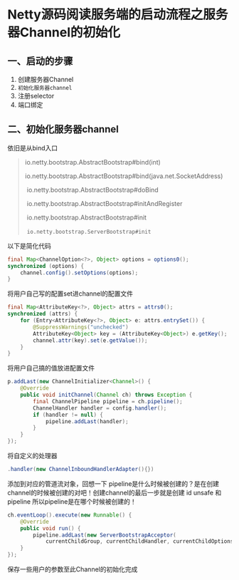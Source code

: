 # Netty源码阅读服务端的启动流程之服务器Channel的初始化

## 一、启动的步骤

1. 创建服务器Channel
2. `初始化服务器channel`
3. 注册selector
4. 端口绑定

## 二、初始化服务器channel

依旧是从bind入口

>io.netty.bootstrap.AbstractBootstrap#bind(int) 
>
>​		io.netty.bootstrap.AbstractBootstrap#bind(java.net.SocketAddress) 
>
>​				io.netty.bootstrap.AbstractBootstrap#doBind
>
>​						io.netty.bootstrap.AbstractBootstrap#initAndRegister
>
>​								io.netty.bootstrap.AbstractBootstrap#init
>
>​										`io.netty.bootstrap.ServerBootstrap#init`

以下是简化代码

```java
final Map<ChannelOption<?>, Object> options = options0();
synchronized (options) {
    channel.config().setOptions(options);
}
```

将用户自己写的配置set进channel的配置文件

```java
final Map<AttributeKey<?>, Object> attrs = attrs0();
synchronized (attrs) {
    for (Entry<AttributeKey<?>, Object> e: attrs.entrySet()) {
        @SuppressWarnings("unchecked")
        AttributeKey<Object> key = (AttributeKey<Object>) e.getKey();
        channel.attr(key).set(e.getValue());
    }
}
```

将用户自己搞的值放进配置文件

```java
p.addLast(new ChannelInitializer<Channel>() {
    @Override
    public void initChannel(Channel ch) throws Exception {
        final ChannelPipeline pipeline = ch.pipeline();
        ChannelHandler handler = config.handler();
        if (handler != null) {
            pipeline.addLast(handler);
        }
    }
});
```

将自定义的处理器

```java
.handler(new ChannelInboundHandlerAdapter(){})
```

添加到对应的管道流对象，回想一下 pipeline是什么时候被创建的？是在创建channel的时候被创建的对吧！创建channel的最后一步就是创建  id unsafe 和pipeline 所以pipeline是在哪个时候被创建的！

```java
ch.eventLoop().execute(new Runnable() {
    @Override
    public void run() {
        pipeline.addLast(new ServerBootstrapAcceptor(
            currentChildGroup, currentChildHandler, currentChildOptions, currentChildAttrs));
    }
});
```

保存一些用户的参数至此Channel的初始化完成